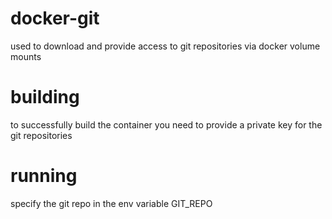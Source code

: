 # docker-git

used to download and provide access to git repositories via docker volume mounts

# building
to successfully build the container you need to provide a private key for the git repositories

# running
specify the git repo in the env variable GIT_REPO
